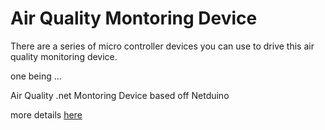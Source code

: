 # Air Quality Montoring Device

There are a series of micro controller devices you can use to drive this air quality monitoring device.

one being ...

Air Quality .net Montoring Device based off Netduino

more details [here](http://canterburyregionalcouncil.github.io/AirQualityMonitoringDevice/)
